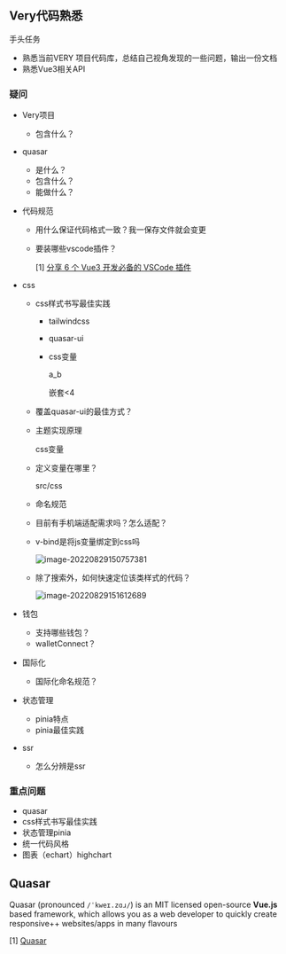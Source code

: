 ## Very代码熟悉

手头任务

- 熟悉当前VERY 项目代码库，总结自己视角发现的一些问题，输出一份文档
- 熟悉Vue3相关API

### 疑问

- Very项目

  - 包含什么？

- quasar

  - 是什么？
  - 包含什么？
  - 能做什么？

- 代码规范

  - 用什么保证代码格式一致？我一保存文件就会变更

  - 要装哪些vscode插件？

    [1] [分享 6 个 Vue3 开发必备的 VSCode 插件](https://segmentfault.com/a/1190000042293785)

- css

  - css样式书写最佳实践

    - tailwindcss

    - quasar-ui

    - css变量

      a_b

      嵌套<4

  - 覆盖quasar-ui的最佳方式？

  - 主题实现原理

    css变量

  - 定义变量在哪里？

    src/css

  - 命名规范

  - 目前有手机端适配需求吗？怎么适配？

  - v-bind是将js变量绑定到css吗

    ![image-20220829150757381](https://cdn.gincool.com/imgimage-20220829150757381.png)

  - 除了搜索外，如何快速定位该类样式的代码？

    ![image-20220829151612689](https://cdn.gincool.com/imgimage-20220829151612689.png)

- 钱包

  - 支持哪些钱包？
  - walletConnect？

- 国际化

  - 国际化命名规范？

- 状态管理

  - pinia特点
  - pinia最佳实践

- ssr

  - 怎么分辨是ssr

### 重点问题

- quasar
- css样式书写最佳实践
- 状态管理pinia
- 统一代码风格
- 图表（echart）highchart

## Quasar

Quasar (pronounced `/ˈkweɪ.zɑɹ/`) is an MIT licensed open-source **Vue.js** based framework, which allows you as a web developer to quickly create responsive++ websites/apps in many flavours

[1] [Quasar](https://quasar.dev/introduction-to-quasar)

